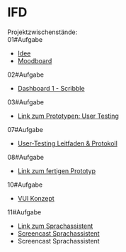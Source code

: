 # IFD
Projektzwischenstände: 
<br>
01#Aufgabe 
  - <a href="https://github.com/Sandra98p/IFD/blob/main/01%23Aufgabe/01%23Idee.pdf">Idee</a>
  - <a href="https://github.com/Sandra98p/IFD/blob/main/01%23Aufgabe/01%23Moodboard.pdf">Moodboard</a>

02#Aufgabe
- <a href="https://github.com/Sandra98p/IFD/blob/main/02%23Aufgaben/02%23Aufgabe_IFD.pdf">Dashboard 1 - Scribble</a>

03#Aufgabe
- <a href="https://xd.adobe.com/view/58713a8b-ff51-4169-bef7-0933c7184f6d-0d22/?fullscreen">Link zum Prototypen: User Testing</a>

07#Aufgabe
- <a href="https://github.com/Sandra98p/IFD/blob/main/07%23Aufgabe/User-Testing_Leitfaden.pdf">User-Testing Leitfaden & Protokoll</a>

08#Aufgabe
- <a href="https://xd.adobe.com/view/f0e6a9d7-de26-45f0-bc7d-dbca450180df-a5b5/?fullscreen&hints=off">Link zum fertigen Prototyp</a>

10#Aufgabe
- <a href="https://github.com/Sandra98p/IFD/blob/main/10%23Aufgabe/Sprachassistent_Konzept.pdf">VUI Konzept</a>

11#Aufgabe
- <a href="https://github.com/Sandra98p/IFD/blob/main/11%23Aufgabe/Sprachassistent_Konzept.pdf">Link zum Sprachassistent</a>
- <a href="https://github.com/Sandra98p/IFD/blob/main/11%23Aufgabe/IFD_Screencast_VUI.mp4">Screencast Sprachassistent</a>
- <source src="IFD_Screencast_VUI.mp4" type="video/mp4">Screencast Sprachassistent</source>